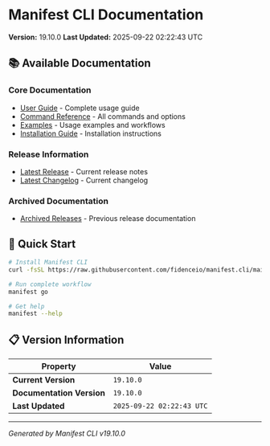 # Manifest CLI Documentation

**Version:** 19.10.0
**Last Updated:** 2025-09-22 02:22:43 UTC

## 📚 Available Documentation

### Core Documentation
- [User Guide](USER_GUIDE.md) - Complete usage guide
- [Command Reference](COMMAND_REFERENCE.md) - All commands and options
- [Examples](EXAMPLES.md) - Usage examples and workflows
- [Installation Guide](INSTALLATION.md) - Installation instructions

### Release Information
- [Latest Release](RELEASE_v19.10.0.md) - Current release notes
- [Latest Changelog](CHANGELOG_v19.10.0.md) - Current changelog

### Archived Documentation
- [Archived Releases](zArchive/) - Previous release documentation

## 🚀 Quick Start

```bash
# Install Manifest CLI
curl -fsSL https://raw.githubusercontent.com/fidenceio/manifest.cli/main/install-cli.sh | bash

# Run complete workflow
manifest go

# Get help
manifest --help
```

## 📋 Version Information

| Property | Value |
|----------|-------|
| **Current Version** | `19.10.0` |
| **Documentation Version** | `19.10.0` |
| **Last Updated** | `2025-09-22 02:22:43 UTC` |

---
*Generated by Manifest CLI v19.10.0*
